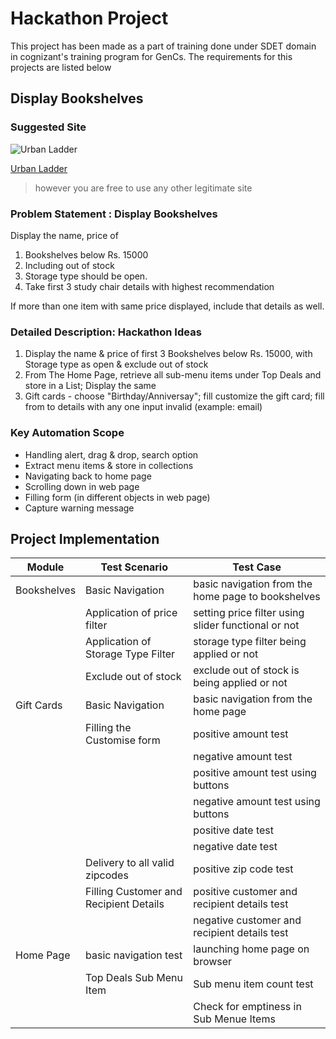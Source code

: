 # Hackathon Project

This project has been made as a part of training done under SDET domain in cognizant's training program for GenCs. The requirements for this projects are listed below

## Display Bookshelves

### Suggested Site

![Urban Ladder](https://www.urbanladder.com/deadpul-public/assets/images/branding/animated-logo.b3951.gif)

[Urban Ladder](https://www.urbanladder.com)

> however you are free to use any other legitimate site

### Problem Statement : Display Bookshelves

Display the name, price of

1. Bookshelves below Rs. 15000 
2. Including out of stock
3. Storage type should be open.
4. Take first 3 study chair details with highest recommendation

If more than one item with same price displayed, include that details as well.

### Detailed Description: Hackathon Ideas

1. Display the name & price of first 3 Bookshelves below Rs. 15000, with Storage type as open & exclude out of stock
2. From The Home Page, retrieve all sub-menu items under Top Deals and store in a List; Display the same
3. Gift cards - choose "Birthday/Anniversay"; fill customize the gift card; fill from to details with any one input invalid (example: email)


### Key Automation Scope

- Handling alert, drag & drop, search option
- Extract menu items & store in collections
- Navigating back to home page
- Scrolling down in web page
- Filling form (in different objects in web page)
- Capture warning message

## Project Implementation

| Module      | Test Scenario                          | Test Case                                           |
|-------------|----------------------------------------|-----------------------------------------------------|
| Bookshelves | Basic Navigation                       | basic navigation from the home page to bookshelves  |
|             | Application of price filter            | setting price filter using slider functional or not |
|             | Application of Storage Type Filter     | storage type filter being applied or not            |
|             | Exclude out of stock                   | exclude out of stock is being applied or not        |
| Gift Cards  | Basic Navigation                       | basic navigation from the home page                 |
|             | Filling the Customise form             | positive amount test                                |
|             |                                        | negative amount test                                |
|             |                                        | positive amount test using buttons                  |
|             |                                        | negative amount test using buttons                  |
|             |                                        | positive date test                                  |
|             |                                        | negative date test                                  |
|             | Delivery to all valid zipcodes         | positive zip code test                              |
|             | Filling Customer and Recipient Details | positive customer and recipient details test        |
|             |                                        | negative customer and recipient details test        |
| Home Page   | basic navigation test                  | launching home page on browser                      |
|             | Top Deals Sub Menu Item                | Sub menu item count test                            |
|             |                                        | Check for emptiness in Sub Menue Items              |

